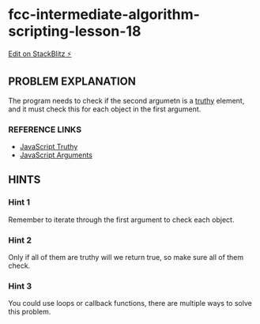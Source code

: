 # fcc-intermediate-algorithm-scripting-lesson-18

[Edit on StackBlitz ⚡️](https://stackblitz.com/edit/js-ncw2wq)

## PROBLEM EXPLANATION
The program needs to check if the second argumetn is a [truthy](https://forum.freecodecamp.org/t/javascript-truthy-value-explained-with-examples/15975) element, and it must check this for each object in the first argument.

### REFERENCE LINKS
- [JavaScript Truthy](https://forum.freecodecamp.org/t/javascript-truthy-value-explained-with-examples/15975)
- [JavaScript Arguments](https://forum.freecodecamp.org/t/how-arguments-work-in-javascript-javascript-arguments-guide/14283)

## HINTS
### Hint 1
Remember to iterate through the first argument to check each object.

### Hint 2
Only if all of them are truthy will we return true, so make sure all of them check.

### Hint 3
You could use loops or callback functions, there are multiple ways to solve this problem.

